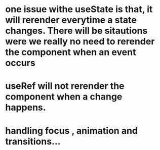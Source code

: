 # one issue withe useState is that, it will rerender everytime a state changes. There will be sitautions were we really no need to rerender the component when an event occurs

# useRef will not rerender the component when a change happens. 

# handling focus , animation and transitions...